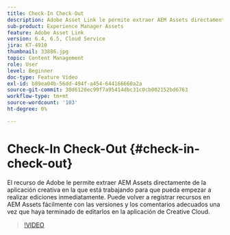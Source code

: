 ```yaml
---
title: Check-In Check-Out
description: Adobe Asset Link le permite extraer AEM Assets directamente de la aplicación creativa en la que está trabajando para que pueda empezar a realizar ediciones inmediatamente. Puede volver a registrar recursos en AEM Assets fácilmente con las versiones y los comentarios adecuados una vez que haya terminado de editarlos en la aplicación de Creative Cloud.
sub-product: Experience Manager Assets
feature: Adobe Asset Link
version: 6.4, 6.5, Cloud Service
jira: KT-4910
thumbnail: 33886.jpg
topic: Content Management
role: User
level: Beginner
doc-type: Feature Video
exl-id: b89ea04b-56dd-494f-a454-644166660a2a
source-git-commit: 30d6120ec99f7a95414dbc31c0cb002152bd6763
workflow-type: tm+mt
source-wordcount: '103'
ht-degree: 0%

---
```


# Check-In Check-Out {#check-in-check-out}

El recurso de Adobe le permite extraer AEM Assets directamente de la aplicación creativa en la que está trabajando para que pueda empezar a realizar ediciones inmediatamente. Puede volver a registrar recursos en AEM Assets fácilmente con las versiones y los comentarios adecuados una vez que haya terminado de editarlos en la aplicación de Creative Cloud.

>[!VIDEO](https://video.tv.adobe.com/v/33886?quality=12&learn=on)
